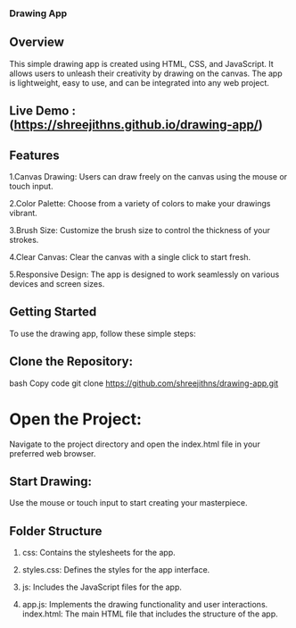 ### Drawing App
## Overview
This simple drawing app is created using HTML, CSS, and JavaScript. It allows users to unleash their creativity by drawing on the canvas. The app is lightweight, easy to use, and can be integrated into any web project.

## Live Demo : (https://shreejithns.github.io/drawing-app/)

## Features

1.Canvas Drawing: Users can draw freely on the canvas using the mouse or touch input.

2.Color Palette: Choose from a variety of colors to make your drawings vibrant.

3.Brush Size: Customize the brush size to control the thickness of your strokes.
   
4.Clear Canvas: Clear the canvas with a single click to start fresh.

5.Responsive Design: The app is designed to work seamlessly on various devices and screen sizes.
   
## Getting Started
To use the drawing app, follow these simple steps:

## Clone the Repository:

bash
Copy code
git clone https://github.com/shreejithns/drawing-app.git
# Open the Project:
Navigate to the project directory and open the index.html file in your preferred web browser.

## Start Drawing:
Use the mouse or touch input to start creating your masterpiece.

## Folder Structure
1. css: Contains the stylesheets for the app.

2.  styles.css: Defines the styles for the app interface.
3. js: Includes the JavaScript files for the app.

4. app.js: Implements the drawing functionality and user interactions.
index.html: The main HTML file that includes the structure of the app.




